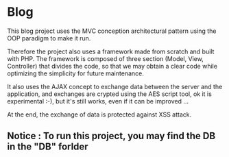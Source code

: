 # Blog

This blog project uses the MVC conception architectural pattern using the OOP paradigm to make it run.

Therefore the project also uses a framework made from scratch and built with PHP. The framework is 
composed of three section (Model, View, Controller) that divides the code, so that we may obtain a clear 
code while optimizing the simplicity for future maintenance.

It also uses the AJAX concept to exchange data between the server and the application, and exchanges are
crypted using the AES script tool, ok it is experimental :-), but it's still works, even if it can be improved ...

At the end, the exchange of data is protected against XSS attack.

Notice : To run this project, you may find the DB in the "DB" forlder
------
